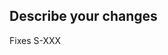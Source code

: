 ## Describe your changes



<!--- Link the corresponding issue from Linear -->
Fixes S-XXX

<!---
Conventional commit cheatsheet for your PR title (https://www.conventionalcommits.org/en/v1.0.0/#summary)

Example:

feat(web): Add `Button` component.
^    ^    ^
|    |    |__ Subject
|    |_______ Scope (optional, can be multiple with "," delimiter)
|____________ Type

Types:
  - 🎉 New Features: feat, feature
  - 🐛 Bugfixes: fix, bugfix
  - 🔨 Improvements: improvements, enhancement
  - 🏎️ Performance Improvements: perf
  - 🏗️ Build System: build, ci
  - 🪚 Refactors: refactor
  - 📚 Documentation Changes: doc, docs
  - 🔍 Tests: test, tests
  - 💅 Code Style Changes: style
  - 🧹 Chores: chore
  - Other Changes: other

Scopes:
  - api
  - cli
  - sdk
  - web
  - dev
  - infra
  - ext
-->